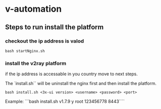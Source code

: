 # v-automation

## Steps to run install the platform

### checkout the ip address is valod

```bash startNginx.sh```

### install the v2ray platform
if the ip address is accessable in you country move to next steps.

The `install.sh`` will be uninstall the nginx first and then install the platform. 

 ```bash install.sh <3x-ui version> <username> <password> <port>```

Example: 
```bash install.sh v1.7.9 y root 123456778 8443````